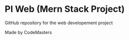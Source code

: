 # PI Web (Mern Stack Project)

GitHub repository for the web developement project

Made by CodeMasters
